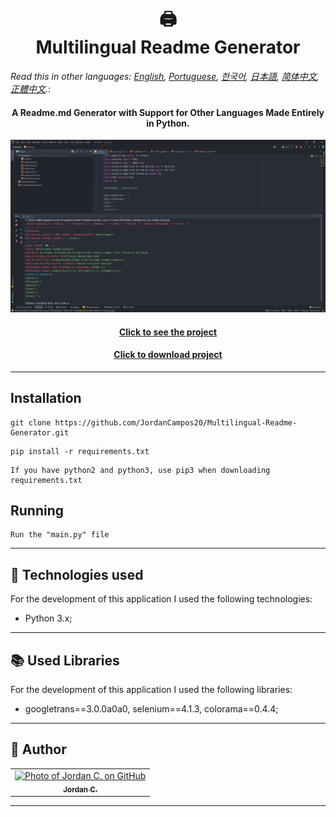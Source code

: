 <h1 align="center">
  🖨<br>Multilingual Readme Generator
</h1>

*Read this in other languages: [English](readme.md), [Portuguese](readme.pt.md), [한국어](readme.ko.md), [日本語](readme.ja.md), [简体中文](readme.zh-cn.md), [正體中文](readme.zh-tw.md).*: 

<h4 align="center">
  A Readme.md Generator with Support for Other Languages ​​Made Entirely in Python.
</h4>

<p align="center"><img src="Images/preview.png" alt="Project Preview"></p>

<h4 align="center"><a href="https://jordancampos20.github.io/Multilingual-Readme-Generator/">Click to see the project</a></h4>
<h4 align="center"><a href="https://github.com/JordanCampos20/Multilingual-Readme-Generator/archive/refs/heads/main.zip">Click to download project</a></h4>

---

## Installation
```
git clone https://github.com/JordanCampos20/Multilingual-Readme-Generator.git
```
```
pip install -r requirements.txt
```

```
If you have python2 and python3, use pip3 when downloading requirements.txt
```

## Running

```
Run the "main.py" file
```

---

## 💼 Technologies used
For the development of this application I used the following technologies:

- Python 3.x;

---

## 📚 Used Libraries
For the development of this application I used the following libraries:

- googletrans==3.0.0a0a0, selenium==4.1.3, colorama==0.4.4;

---

## 🦄 Author<br>
<table>
  <tr>
    <td align="center">
      <a href="https://github.com/JordanCampos20">
        <img src="https://avatars.githubusercontent.com/u/85715358?v=4" width="100px;" alt="Photo of Jordan C. on GitHub"/><br>
        <sub>
          <b>Jordan C.</b>
        </sub>
      </a>
    </td>
  </tr>
</table>

---
